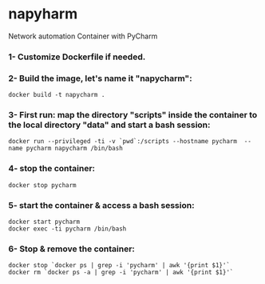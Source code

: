# napyharm
Network automation Container with PyCharm



### 1- Customize Dockerfile if needed.

### 2- Build the image, let's name it "napycharm":

```docker build -t napycharm .```

### 3- First run: map the directory "scripts" inside the container to the local directory "data" and start a bash session:

```docker run --privileged -ti -v `pwd`:/scripts --hostname pycharm  --name pycharm napycharm /bin/bash```


### 4- stop the container:
```docker stop pycharm```

### 5- start the container & access a bash session:
```
docker start pycharm
docker exec -ti pycharm /bin/bash
```

### 6- Stop & remove the container:
```
docker stop `docker ps | grep -i 'pycharm' | awk '{print $1}'`
docker rm `docker ps -a | grep -i 'pycharm' | awk '{print $1}'`
```
